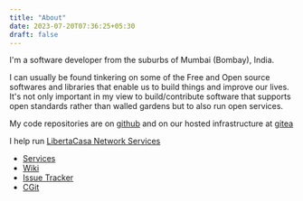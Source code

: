 ```yaml
---
title: "About"
date: 2023-07-20T07:36:25+05:30
draft: false
---
```



I'm a software developer from the suburbs of Mumbai (Bombay), India.

I can usually be found tinkering on some of the Free and Open source softwares and libraries that enable us to build things and improve our lives. It's not only important in my view to build/contribute software that supports
open standards rather than walled gardens but to also run open services.

My code repositories are on [github](https://github.com/mogad0n)
and on our hosted infrastructure at [gitea](https://git.com.de/pratyushd)


I help run [LibertaCasa Network Services](https://liberta.casa)
* [Services](https://sso.casa/)
* [Wiki](https://libertacasa.info)
* [Issue Tracker](https://git.com.de)
* [CGit](https://git.casa)



